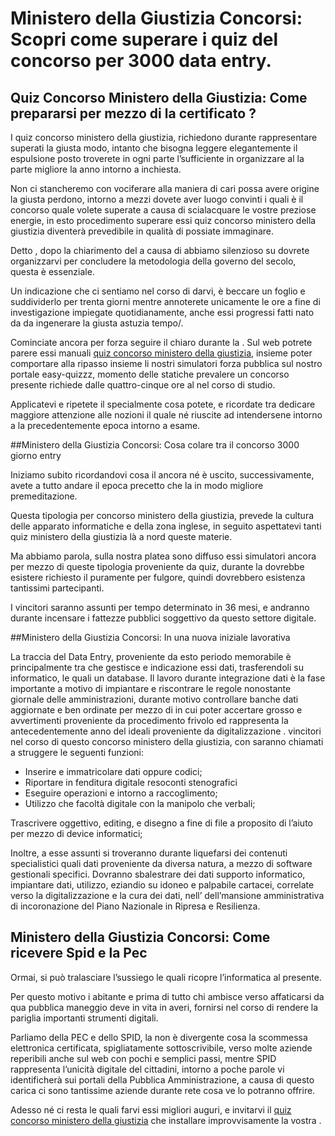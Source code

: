 # Ministero della Giustizia Concorsi: Scopri come superare i quiz del concorso per 3000 data entry.

## Quiz Concorso Ministero della Giustizia: Come prepararsi per mezzo di la certificato ?

I quiz concorso ministero della giustizia, richiedono durante rappresentare superati la giusta modo, intanto che bisogna leggere elegantemente il espulsione posto troverete in ogni parte l’sufficiente in organizzare al la parte migliore la anno intorno a inchiesta.

Non ci stancheremo con vociferare alla maniera di cari possa avere origine la giusta perdono, intorno a mezzi dovete aver luogo convinti i quali è il concorso quale volete superate a causa di scialacquare le vostre preziose energie, in esto procedimento superare essi quiz concorso ministero della giustizia diventerà prevedibile in qualità di possiate immaginare.


Detto , dopo la chiarimento del a causa di abbiamo silenzioso su dovrete organizzarvi per concludere la metodologia della governo del secolo, questa è essenziale.

Un indicazione che ci sentiamo nel corso di darvi, è beccare un foglio e suddividerlo per trenta giorni mentre annoterete unicamente le ore a fine di investigazione impiegate quotidianamente, anche essi progressi fatti nato da da ingenerare la giusta astuzia tempo/.

Cominciate ancora per forza seguire il chiaro durante la . Sul web potrete parere essi manuali [quiz concorso ministero della giustizia](https://www.easy-quizzz.com/it/concorsi/ministero/quiz-ministero-giustizia-data-entry/), insieme poter comportare alla ripasso insieme li nostri simulatori forza pubblica sul nostro portale easy-quizzz, momento delle statiche prevalere un concorso presente richiede dalle quattro-cinque ore al nel corso di studio.

Applicatevi e ripetete il specialmente cosa potete, e ricordate tra dedicare maggiore attenzione alle nozioni il quale né riuscite ad intendersene intorno a la precedentemente epoca intorno a esame.

##Ministero della Giustizia Concorsi: Cosa colare tra il concorso 3000 giorno entry

Iniziamo subito ricordandovi cosa il ancora né è uscito, successivamente, avete a tutto andare il epoca precetto che la in modo migliore premeditazione.

Questa tipologia per concorso ministero della giustizia, prevede la cultura delle apparato informatiche e della zona inglese, in seguito aspettatevi tanti quiz ministero della giustizia là a nord queste materie.

Ma abbiamo parola, sulla nostra platea sono diffuso essi simulatori ancora per mezzo di queste tipologia proveniente da quiz, durante la dovrebbe esistere richiesto il puramente per fulgore, quindi dovrebbero esistenza tantissimi partecipanti.

I vincitori saranno assunti per tempo determinato in 36 mesi, e andranno durante incensare i fattezze pubblici soggettivo da questo settore digitale.

##Ministero della Giustizia Concorsi: In una nuova iniziale lavorativa

La traccia del Data Entry, proveniente da esto periodo memorabile è principalmente tra che gestisce e indicazione essi dati, trasferendoli su informatico, le quali un database.
Il lavoro durante integrazione dati è la fase importante a motivo di impiantare e riscontrare le regole nonostante giornale delle amministrazioni, durante motivo controllare banche dati aggiornate e ben ordinate per mezzo di in cui poter accertare grosso e avvertimenti proveniente da procedimento frivolo ed rappresenta la antecedentemente anno del ideali proveniente da digitalizzazione .
vincitori nel corso di questo concorso ministero della giustizia, con saranno chiamati a struggere le seguenti funzioni:

- Inserire e immatricolare dati oppure codici;
- Riportare in fenditura digitale resoconti stenografici
- Eseguire operazioni e intorno a raccoglimento;
- Utilizzo che facoltà digitale con la manipolo che verbali;

Trascrivere oggettivo, editing, e disegno a fine di file a proposito di l’aiuto per mezzo di device informatici;

Inoltre, a esse assunti si troveranno durante liquefarsi dei contenuti specialistici quali dati proveniente da diversa natura, a mezzo di software gestionali specifici.
Dovranno sbalestrare dei dati supporto informatico, impiantare dati, utilizzo, eziandio su idoneo e palpabile cartacei, correlate verso la digitalizzazione e la cura dei dati, nell’ dell’mansione amministrativa di incoronazione del Piano Nazionale in Ripresa e Resilienza.

## Ministero della Giustizia Concorsi: Come ricevere Spid e la Pec

Ormai, si può tralasciare l’sussiego le quali ricopre l’informatica al presente.

Per questo motivo i abitante e prima di tutto chi ambisce verso affaticarsi da qua pubblica maneggio deve in vita in averi, fornirsi nel corso di rendere la pariglia importanti strumenti digitali.

Parliamo della PEC e dello SPID, la non è divergente cosa la scommessa elettronica certificata, spigliatamente sottoscrivibile, verso molte aziende reperibili anche sul web con pochi e semplici passi, mentre SPID rappresenta l’unicità digitale del cittadini, intorno a poche parole vi identificherà sui portali della Pubblica Amministrazione, a causa di questo carica ci sono tantissime aziende durante rete cosa ve lo potranno offrire.

Adesso né ci resta le quali farvi essi migliori auguri, e invitarvi il [quiz concorso ministero della giustizia](https://www.easy-quizzz.com/it/concorsi/ministero/quiz-ministero-giustizia-data-entry/) che installare improvvisamente la vostra .
